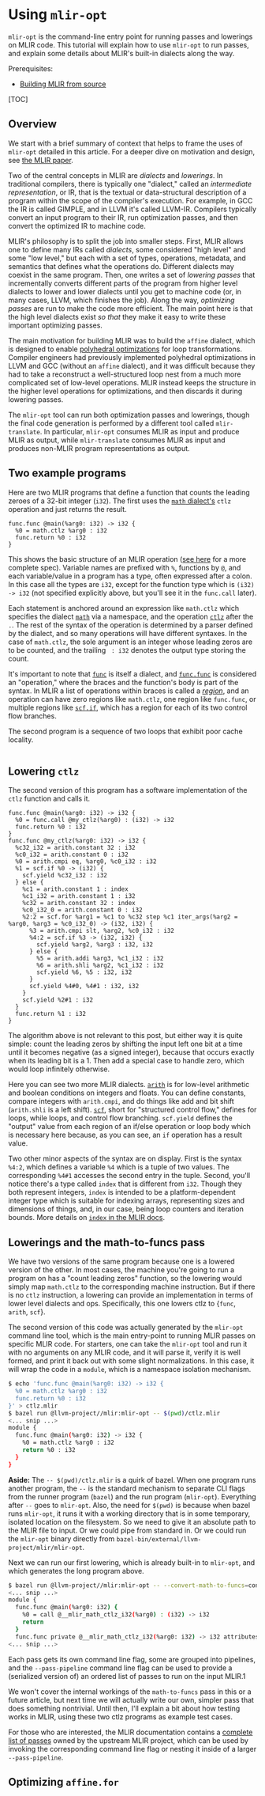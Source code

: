 # Using `mlir-opt`

`mlir-opt` is the command-line entry point for running passes and lowerings on MLIR code.
This tutorial will explain how to use `mlir-opt` to run passes, and explain
some details about MLIR's built-in dialects along the way.

Prerequisites:

- [Building MLIR from source](/getting_started/)

[TOC]

## Overview

We start with a brief summary of context that helps to frame
the uses of `mlir-opt` detailed in this article.
For a deeper dive on motivation and design,
see [the MLIR paper](https://arxiv.org/abs/2002.11054).

Two of the central concepts in MLIR are *dialects* and *lowerings*.
In traditional compilers, there is typically one "dialect,"
called an *intermediate representation*, or IR,
that is the textual or data-structural description of a program
within the scope of the compiler's execution.
For example, in GCC the IR is called GIMPLE,
and in LLVM it's called LLVM-IR.
Compilers typically convert an input program to their IR,
run optimization passes,
and then convert the optimized IR to machine code.

MLIR's philosophy is to split the job into smaller steps.
First, MLIR allows one to define many IRs called *dialects*,
some considered "high level" and some "low level,"
but each with a set of types, operations, metadata,
and semantics that defines what the operations do.
Different dialects may coexist in the same program.
Then, one writes a set of *lowering passes*
that incrementally converts different parts of the program
from higher level dialects to lower and lower dialects
until you get to machine code
(or, in many cases, LLVM, which finishes the job).
Along the way,
*optimizing passes* are run to make the code more efficient.
The main point here is that the high level dialects exist
*so that* they make it easy to write these important optimizing passes.

The main motivation for building MLIR
was to build the `affine` dialect,
which is designed to enable [polyhedral optimizations](https://polyhedral.info/)
for loop transformations.
Compiler engineers had previously implemented polyhedral optimizations in LLVM and GCC (without an `affine` dialect),
and it was difficult because they had to take a reconstruct a well-structured loop nest
from a much more complicated set of low-level operations.
MLIR instead keeps the structure in the higher level operations for optimizations,
and then discards it during lowering passes.

The `mlir-opt` tool can run both
optimization passes and lowerings,
though the final code generation
is performed by a different tool called `mlir-translate`.
In particular, `mlir-opt` consumes MLIR as input and produce MLIR as output,
while `mlir-translate` consumes MLIR as input
and produces non-MLIR program representations as output.

## Two example programs

Here are two MLIR programs
that define a function that counts the leading zeroes of a 32-bit integer (`i32`).
The first uses the [`math` dialect's](/docs/Dialects/MathOps/) `ctlz` operation and just returns the result.

```mlir
func.func @main(%arg0: i32) -> i32 {
  %0 = math.ctlz %arg0 : i32
  func.return %0 : i32
}
```

This shows the basic structure of an MLIR operation
([see here](https://mlir.llvm.org/docs/LangRef/#operations) for a more complete spec).
Variable names are prefixed with `%`,
functions by `@`,
and each variable/value in a program has a type,
often expressed after a colon.
In this case all the types are `i32`,
except for the function type which is `(i32) -> i32`
(not specified explicitly above, but you'll see it in the `func.call` later).

Each statement is anchored around an expression like `math.ctlz`
which specifies the dialect [`math`](https://mlir.llvm.org/docs/Dialects/MathOps/) via a namespace,
and the operation [`ctlz`](https://mlir.llvm.org/docs/Dialects/MathOps/#mathctlz-mathcountleadingzerosop) after the `.`.
The rest of the syntax of the operation
is determined by a parser defined by the dialect,
and so many operations will have different syntaxes.
In the case of `math.ctlz`,
the sole argument is an integer whose leading zeros are to be counted,
and the trailing ` : i32` denotes the output type storing the count.

It's important to note that [`func`](https://mlir.llvm.org/docs/Dialects/Func/) is itself a dialect,
and [`func.func`](https://mlir.llvm.org/docs/Dialects/Func/#funcfunc-funcfuncop) is considered an "operation,"
where the braces and the function's body is part of the syntax.
In MLIR a list of operations within braces is called a [*region*](https://mlir.llvm.org/docs/LangRef/#regions),
and an operation can have zero regions like `math.ctlz`,
one region like `func.func`,
or multiple regions like [`scf.if`](https://mlir.llvm.org/docs/Dialects/SCFDialect/#scfif-scfifop),
which has a region for each of its two control flow branches.

The second program is a sequence of two loops
that exhibit poor cache locality.

```mlir

```

## Lowering `ctlz`

The second version of this program has a software implementation of the `ctlz` function and calls it.

```mlir
func.func @main(%arg0: i32) -> i32 {
  %0 = func.call @my_ctlz(%arg0) : (i32) -> i32
  func.return %0 : i32
}
func.func @my_ctlz(%arg0: i32) -> i32 {
  %c32_i32 = arith.constant 32 : i32
  %c0_i32 = arith.constant 0 : i32
  %0 = arith.cmpi eq, %arg0, %c0_i32 : i32
  %1 = scf.if %0 -> (i32) {
    scf.yield %c32_i32 : i32
  } else {
    %c1 = arith.constant 1 : index
    %c1_i32 = arith.constant 1 : i32
    %c32 = arith.constant 32 : index
    %c0_i32_0 = arith.constant 0 : i32
    %2:2 = scf.for %arg1 = %c1 to %c32 step %c1 iter_args(%arg2 = %arg0, %arg3 = %c0_i32_0) -> (i32, i32) {
      %3 = arith.cmpi slt, %arg2, %c0_i32 : i32
      %4:2 = scf.if %3 -> (i32, i32) {
        scf.yield %arg2, %arg3 : i32, i32
      } else {
        %5 = arith.addi %arg3, %c1_i32 : i32
        %6 = arith.shli %arg2, %c1_i32 : i32
        scf.yield %6, %5 : i32, i32
      }
      scf.yield %4#0, %4#1 : i32, i32
    }
    scf.yield %2#1 : i32
  }
  func.return %1 : i32
}
```

The algorithm above is not relevant to this post, but either way it is quite simple: count the leading zeros by shifting the input left one bit at a time until it becomes negative (as a signed integer), because that occurs exactly when its leading bit is a 1. Then add a special case to handle zero, which would loop infinitely otherwise.

Here you can see two more MLIR dialects. [`arith`](https://mlir.llvm.org/docs/Dialects/ArithOps/) is for low-level arithmetic and boolean conditions on integers and floats. You can define constants, compare integers with `arith.cmpi`, and do things like add and bit shift (`arith.shli` is a left shift). [`scf`](https://mlir.llvm.org/docs/Dialects/SCFDialect/), short for "structured control flow," defines for loops, while loops, and control flow branching. `scf.yield` defines the "output" value from each region of an if/else operation or loop body which is necessary here because, as you can see, an `if` operation has a result value.

Two other minor aspects of the syntax are on display. First is the syntax `%4:2`, which defines a variable `%4` which is a tuple of two values. The corresponding `%4#1` accesses the second entry in the tuple. Second, you'll notice there's a type called `index` that is different from `i32`. Though they both represent integers, `index` is intended to be a platform-dependent integer type which is suitable for indexing arrays, representing sizes and dimensions of things, and, in our case, being loop counters and iteration bounds. More details on [`index` in the MLIR docs](https://mlir.llvm.org/docs/Rationale/Rationale/#integer-signedness-semantics).

## Lowerings and the math-to-funcs pass

We have two versions of the same program because one is a lowered version of the other. In most cases, the machine you're going to run a program on has a "count leading zeros" function, so the lowering would simply map `math.ctlz` to the corresponding machine instruction. But if there is no `ctlz` instruction, a lowering can provide an implementation in terms of lower level dialects and ops. Specifically, this one lowers ctlz to {`func`, `arith`, `scf`}.

The second version of this code was actually generated by the `mlir-opt` command line tool, which is the main entry-point to running MLIR passes on specific MLIR code. For starters, one can take the `mlir-opt` tool and run it with no arguments on any MLIR code, and it will parse it, verify it is well formed, and print it back out with some slight normalizations. In this case, it will wrap the code in a `module`, which is a namespace isolation mechanism.

```bash
$ echo 'func.func @main(%arg0: i32) -> i32 {
  %0 = math.ctlz %arg0 : i32
  func.return %0 : i32
}' > ctlz.mlir
$ bazel run @llvm-project//mlir:mlir-opt -- $(pwd)/ctlz.mlir
<... snip ...>
module {
  func.func @main(%arg0: i32) -> i32 {
    %0 = math.ctlz %arg0 : i32
    return %0 : i32
  }
}
```

**Aside:** The `-- $(pwd)/ctlz.mlir` is a quirk of bazel. When one program runs another program, the `--` is the standard mechanism to separate CLI flags from the runner program (`bazel`) and the run program (`mlir-opt`). Everything after `--` goes to `mlir-opt`. Also, the need for `$(pwd)` is because when bazel runs `mlir-opt`, it runs it with a working directory that is in some temporary, isolated location on the filesystem. So we need to give it an absolute path to the MLIR file to input. Or we could pipe from standard in. Or we could run the `mlir-opt` binary directly from `bazel-bin/external/llvm-project/mlir/mlir-opt`.

Next we can run our first lowering, which is already built-in to `mlir-opt`, and which generates the long program above.

```bash
$ bazel run @llvm-project//mlir:mlir-opt -- --convert-math-to-funcs=convert-ctlz $(pwd)/ctlz.mlir
<... snip ...>
module {
  func.func @main(%arg0: i32) {
    %0 = call @__mlir_math_ctlz_i32(%arg0) : (i32) -> i32
    return
  }
  func.func private @__mlir_math_ctlz_i32(%arg0: i32) -> i32 attributes {llvm.linkage = #llvm.linkage<linkonce_odr>} {
<... snip ...>
```

Each pass gets its own command line flag, some are grouped into pipelines, and the `--pass-pipeline` command line flag can be used to provide a (serialized version of) an ordered list of passes to run on the input MLIR.1

We won't cover the internal workings of the `math-to-funcs` pass in this or a future article, but next time we will actually write our own, simpler pass that does something nontrivial. Until then, I'll explain a bit about how testing works in MLIR, using these two ctlz programs as example test cases.

For those who are interested, the MLIR documentation contains a [complete list of passes](https://mlir.llvm.org/docs/Passes/) owned by the upstream MLIR project, which can be used by invoking the corresponding command line flag or nesting it inside of a larger `--pass-pipeline`.

## Optimizing `affine.for`
